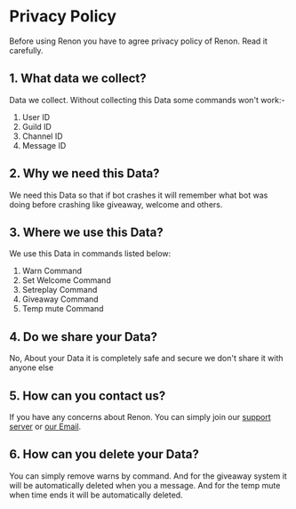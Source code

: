 # Privacy Policy 

Before using Renon you have to agree privacy policy of Renon. Read it carefully.

## 1. What data we collect?
Data we collect. Without collecting this Data some commands won't work:-
1) User ID
2) Guild ID
3) Channel ID
4) Message ID

## 2. Why we need this Data?
We need this Data so that if bot crashes it will remember what bot was doing before crashing like giveaway, welcome and others.
## 3. Where we use this Data?
We use this Data in commands listed below:
1) Warn Command
3) Set Welcome Command
4) Setreplay Command
5) Giveaway Command
7) Temp mute Command


## 4. Do we share your Data?
No, About your Data it is completely safe and secure we don't share it with anyone else


## 5. How can you contact us? 
If you have any concerns about Renon. You can simply join our [support server](https://discord.gg/c2KKcfj4Dy) or [our Email](renonbotdisccord@gmail.com).


## 6. How can you delete your Data?
You can simply remove warns by command. And for the giveaway system it will be automatically deleted when you a message.
And for the temp mute when time ends it will be automatically deleted.
